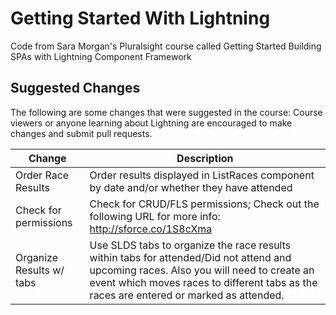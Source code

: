 # Getting Started With Lightning
Code from Sara Morgan's Pluralsight course called Getting Started Building SPAs with Lightning Component Framework

## Suggested Changes
The following are some changes that were suggested in the course:
Course viewers or anyone learning about Lightning are encouraged to make changes and submit pull requests.

| Change                   | Description
| -------------------------| --------------------
| Order Race Results       | Order results displayed in ListRaces component by date and/or whether they have attended
| Check for permissions    | Check for CRUD/FLS permissions; Check out the following URL for more info: http://sforce.co/1S8cXma 
| Organize Results w/ tabs | Use SLDS tabs to organize the race results within tabs for attended/Did not attend and upcoming races. Also you will need to create an event which moves races to different tabs as the races are entered or marked as attended.

